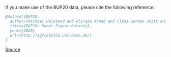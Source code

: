 If you make use of the BUP20 data, please cite the following reference:

``` bibtex 
@dataset{BUP20,
  author={Michael Halstead and Alireza Ahmad and Claus German Smitt and Oliver Schmittmann and Chris McCool},
  title={BUP19: Sweet Pepper Dataset},
  year={2020},
  url={http://agrobotics.uni-bonn.de/}
}
```

[Source](http://agrobotics.uni-bonn.de/)